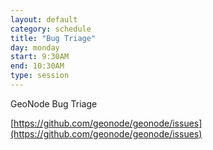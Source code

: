 ```yaml
---
layout: default
category: schedule
title: "Bug Triage"
day: monday
start: 9:30AM
end: 10:30AM
type: session
---
```

GeoNode Bug Triage

[https://github.com/geonode/geonode/issues](https://github.com/geonode/geonode/issues)
